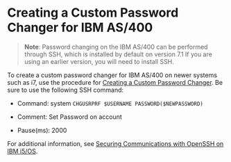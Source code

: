 [title]: # (Creating a Custom Password Changer for IBM AS/400)
[tags]: # (create,custom,password changer,ibm,as/400)
[priority]: # (1000)

# Creating a Custom Password Changer for IBM AS/400

>**Note**: Password changing on the IBM AS/400 can be performed through SSH, which is installed by default on version 7.1 If you are using an earlier version, you will need to install SSH.

To create a custom password changer for IBM AS/400 on newer systems such as i7, use the procedure for [Creating a Custom Password Changer](../creating-a-custom-password-changer/index.md). Be sure to use the following SSH command:

* Command: system `CHGUSRPRF $USERNAME PASSWORD($NEWPASSWORD)`

* Comment: Set Password on account

* Pause(ms): 2000

For additional information, see [Securing Communications
with OpenSSH on IBM i5/OS](https://www.redbooks.ibm.com/redpapers/pdfs/redp4163.pdf).
